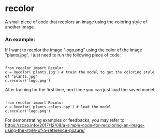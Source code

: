 # recolor
A small piece of code that recolors an image using the coloring style of another image. 
<h3>An example:</h3>
<p>If I want to recolor the image "logo.png" using the color of the image "plants.jpg", I just need to run the following piece of code:</p>
<code langugage="python">
from recolor import Recolor
c = Recolor('plants.jpg') # train the model to get the coloring style of "plants.jpg"
c.recolor('logo.png')
</code>

After training for the first time, next time you can just load the saved model:

<code langugage="python">
from recolor import Recolor
c = Recolor('plants-colors.npy') # load the model
c.recolor('logo.png')
</code>

For demonstrating examples or feedbacks, you may refer to https://zcao.info/2017/12/08/a-simple-code-for-recoloring-an-image-using-the-style-of-a-reference-picture/
